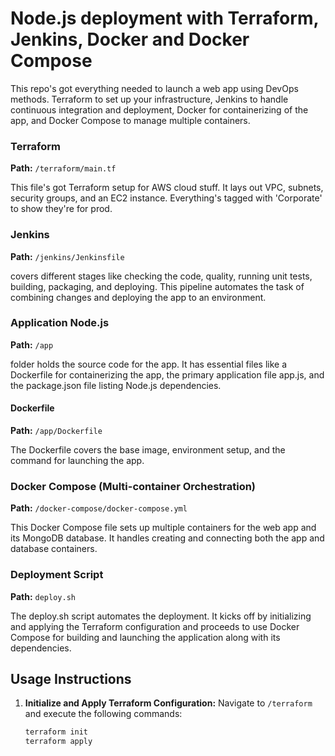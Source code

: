 # Node.js deployment with Terraform, Jenkins, Docker and Docker Compose

This repo's got everything needed to launch a web app using DevOps methods. Terraform to set up your infrastructure, Jenkins to handle continuous integration and deployment, Docker for containerizing of the app, and Docker Compose to manage multiple containers.

### Terraform 

**Path:** `/terraform/main.tf`

This file's got Terraform setup for AWS cloud stuff. It lays out VPC, subnets, security groups, and an EC2 instance. Everything's tagged with 'Corporate' to show they're for prod.

### Jenkins 

**Path:** `/jenkins/Jenkinsfile`

covers different stages like checking the code, quality, running unit tests, building, packaging, and deploying. This pipeline automates the task of combining changes and deploying the app to an environment.

### Application Node.js

**Path:** `/app`

folder holds the source code for the app. It has essential files like a Dockerfile for containerizing the app, the primary application file app.js, and the package.json file listing Node.js dependencies.

#### Dockerfile

**Path:** `/app/Dockerfile`

The Dockerfile covers the base image, environment setup, and the command for launching the app.

### Docker Compose (Multi-container Orchestration)

**Path:** `/docker-compose/docker-compose.yml`

This Docker Compose file sets up multiple containers for the web app and its MongoDB database. It handles creating and connecting both the app and database containers.

### Deployment Script

**Path:** `deploy.sh`

The deploy.sh script automates the deployment. It kicks off by initializing and applying the Terraform configuration and proceeds to use Docker Compose for building and launching the application along with its dependencies.

## Usage Instructions

1. **Initialize and Apply Terraform Configuration:**
   Navigate to `/terraform` and execute the following commands:
   ```bash
   terraform init
   terraform apply

